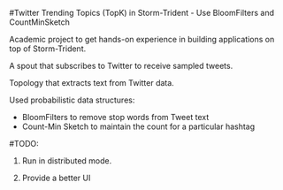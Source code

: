 #Twitter Trending Topics (TopK) in Storm-Trident - Use BloomFilters and CountMinSketch

Academic project to get hands-on experience in building applications on top of Storm-Trident.

A spout that subscribes to Twitter to receive sampled tweets.

Topology that extracts text from Twitter data.

Used probabilistic data structures:
- BloomFilters to remove stop words from Tweet text
- Count-Min Sketch to maintain the count for a particular hashtag

#TODO:
1. Run in distributed mode.

2. Provide a better UI

